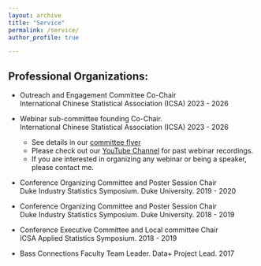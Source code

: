 ```yaml
---
layout: archive
title: "Service"
permalink: /service/
author_profile: true

---
```


Professional Organizations:
-----

* Outreach and Engagement Committee Co-Chair <br>
International Chinese Statistical Association (ICSA) 2023 - 2026<br>
* Webinar sub-committee founding Co-Chair. <br>
International Chinese Statistical Association (ICSA) 2023 - 2026 <br>
  * See details in our [committee flyer](../service/ICSA_Webinar_Flyer.pdf)<br>
  * Please check out our [YouTube Channel](www.youtube.com/@ICSA-Webinar) for past webinar recordings. 
  * If you are interested in organizing any webinar or being a speaker, please contact me. 


* Conference Organizing Committee and Poster Session Chair <br>
Duke Industry Statistics Symposium. Duke University. 2019 - 2020

* Conference Organizing Committee and Poster Session Chair<br>
Duke Industry Statistics Symposium. Duke University. 2018 - 2019

* Conference Executive Committee and Local committee Chair<br>
ICSA Applied Statistics Symposium. 2018 - 2019

* Bass Connections Faculty Team Leader. Data+ Project Lead. 2017